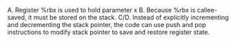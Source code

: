 A. Register %rbx is used to hold parameter x
B. Because %rbx is callee-saved, it must be stored on the stack.
C/D. Instead of explicitly incrementing and decrementing the stack pointer, the
code can use push and pop instructions to modify stack pointer to save and restore
register state.
